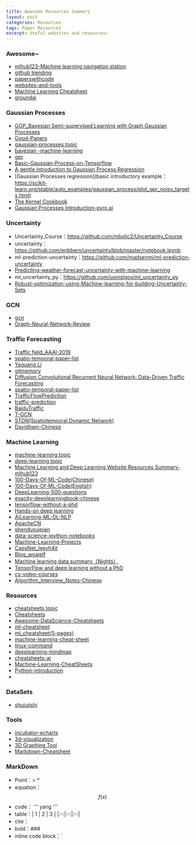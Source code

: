 ```yaml
---
title: Awesome Resources Summary
layout: post
categories: Resources
tags: Paper Resources
excerpt: Useful websites and resources~
---
```

### Awesome~
* [mlhub123-Machine learning navigation station](https://www.mlhub123.com/ )
* [github trending](https://github.com/trending)
* [paperswithcode](https://paperswithcode.com/sota)
* [websites-and-tools](https://github.com/strivebo/websites-and-tools)
* [Machine Learning Cheatsheet](https://ml-cheatsheet.readthedocs.io/en/latest/index.html)
* [groundai](https://www.groundai.com/)

### Gaussian Processes
* [GGP_Bayesian Semi-supervised Learning with Graph Gaussian Processes](https://github.com/yincheng/GGP)
* [Good-Papers](https://github.com/hoangcuong2011/Good-Papers)
* [gaussian-processes topic](https://github.com/topics/gaussian-processes)
* [bayesian -machine-learning](https://github.com/krasserm/bayesian-machine-learning)
* [gpr](https://github.com/mmottl/gpr)
* [Basic-Gaussian-Process-on-Tensorflow](https://github.com/shuuki4/Basic-Gaussian-Process-on-Tensorflow)
* [A gentle introduction to Gaussian Process Regression](https://george.readthedocs.io/en/latest/tutorials/first/)
* [Gaussian Processes regression](basic introductory example：https://scikit-learn.org/stable/auto_examples/gaussian_process/plot_gpr_noisy_targets.html)
* [The Kernel Cookbook](http://www.cs.toronto.edu/~duvenaud/cookbook/index.html)
* [Gaussian Processes Introduction-pyro.ai](http://pyro.ai/examples/gp.html)

### Uncertainty
* Uncertainty_Course：https://github.com/mbolic2/Uncertainty_Course
* uncertainty：https://github.com/erikbern/uncertainty/blob/master/notebook.ipynb
* ml-prediction-uncertainty：https://github.com/madsenmj/ml-prediction-uncertainty
* [Predicting-weather-forecast-uncertainty-with-machine-learning](https://github.com/seb1000/Predicting-weather-forecast-uncertainty-with-machine-learning)
* ml_uncertainty_py：https://github.com/usnistgov/ml_uncertainty_py
* [Robust-optimization-using-Machine-learning-for-building-Uncertainty-Sets](https://github.com/priyanka-sharma29/Robust-Optimization-using-Machine-Learning-for-building-Uncertainty-Sets)

### GCN
* [gcn](http://github.com/tkipf/gcn)
* [Graph-Neural-Network-Review](https://github.com/talorwu/Graph-Neural-Network-Review)

### Traffic Forecasting
* [Traffic field_AAAI-2019](https://blog.csdn.net/TiffanyRabbit/article/details/88424126)
* [spatio-temporal-paper-list](https://github.com/Eilene/spatio-temporal-paper-list)
* [Yaguang Li](http://www-scf.usc.edu/~yaguang/)
* [gitmemory](https://www.gitmemory.com/liyaguang)
* [Diffusion Convolutional Recurrent Neural Network: Data-Driven Traffic Forecasting](https://davidham3.github.io/blog/2018/07/31/diffusion-convolutional-recurrent-neural-network-data-driven-traffic-forecasting/)
* [spatio-temporal-paper-list](https://github.com/Davidham3/spatio-temporal-paper-list)
* [TrafficFlowPrediction](https://github.com/xiaochus/TrafficFlowPrediction)
* [traffic-prediction](https://github.com/Damon1226/traffic-prediction)
* [BaiduTraffic](https://github.com/JingqingZ/BaiduTraffic)
* [T-GCN](https://github.com/lehaifeng/T-GCN)
* [STDN(Spatiotemporal Dynamic Network)](https://paperswithcode.com/paper/revisiting-spatial-temporal-similarity-a-deep)
* [Davidham-Chinese](https://davidham3.github.io/blog/2019/03/21/revisiting-spatial-temporal-similarity-a-deep-learning-framework-for-traffic-prediction/)

### Machine Learning
* [machine-learning topic](https://github.com/topics/machine-learning)
* [deep-learning topic](https://github.com/topics/deep-learning)
* [Machine Learning and Deep Learning Website Resources Summary-mlhub123](https://github.com/howie6879/mlhub123 ) 
* [100-Days-Of-ML-Code(Chinese)](https://github.com/MLEveryday/100-Days-Of-ML-Code)
* [100-Days-Of-ML-Code(English)](https://github.com/Avik-Jain/100-Days-Of-ML-Code)
* [DeepLearning-500-questions](https://github.com/scutan90/DeepLearning-500-questions)  
* [exacity-deeplearningbook-chinese](https://github.com/amongstar/https-github.com-exacity-deeplearningbook-chinese)  
* [tensorflow-without-a-phd](https://github.com/GoogleCloudPlatform/tensorflow-without-a-phd) 
* [Hands-on deep learning](https://github.com/icemansina/gluon-tutorials-zh ) 
* [AiLearning-ML-DL-NLP](https://github.com/apachecn/AiLearning)  
* [ApacheCN](https://github.com/apachecn)  
* [shendusuipian](https://github.com/EmbraceLife/shendusuipian)  
* [data-science-ipython-notebooks](https://github.com/donnemartin/data-science-ipython-notebooks)  
* [Machine-Learning-Projects](https://github.com/Scott-Taylor38/Machine-Learning-Projects)  
* [CapsNet_leeyh4it](https://github.com/leeyh4it/CapsNet)  
* [Blog_woaielf](https://woaielf.github.io/category/)
* [Machine learning data summary（Nights）](http://www.nights666.cn:8066/nights/detail?blogId=26)
* [TensorFlow and deep learning without a PhD](https://zhuanlan.zhihu.com/p/25010476)
* [cs-video-courses](https://github.com/Developer-Y/cs-video-courses)
* [Algorithm_Interview_Notes-Chinese](https://github.com/imhuay/Algorithm_Interview_Notes-Chinese)

### Resources
* [cheatsheets topic](https://github.com/topics/cheatsheets)
* [Cheatsheets](https://github.com/lemoz/Cheatsheets)
* [Awesome-DataScience-Cheatsheets](https://github.com/prashanthbasani/Awesome-DataScience-Cheatsheets)
* [ml-cheatsheet](https://github.com/ShuaiW/ml-cheatsheet)
* [ml_cheatsheet(5-pages)](https://github.com/remicnrd/ml_cheatsheet)
* [machine-learning-cheat-sheet](https://github.com/soulmachine/machine-learning-cheat-sheet)
* [linux-command](https://github.com/zhongrongzhao/linux-command )  
* [deeplearning-mindmap](https://github.com/dformoso/deeplearning-mindmap)
* [cheatsheets-ai](https://github.com/kailashahirwar/cheatsheets-ai )
* [Machine-Learning-CheatSheets](https://github.com/DipakMajhi/Machine-Learning-CheatSheets)
* [Python-introduction](https://github.com/stdntlfe/Python-introduction)
* 
### DataSets
* [shujujishi](http://www.shujujishi.com/)

### Tools
* [incubator-echarts](https://github.com/apache/incubator-echarts/tree/master/extension/bmap)
* [3d-visualization](https://oculus-3d-visualization-c5687.firebaseapp.com/dashboard#myModal)
* [3D Graphing Tool](https://www.geogebra.org/3d)
* [Markdown-Cheatsheet](https://github.com/adam-p/markdown-here/wiki/Markdown-Cheatsheet)

### MarkDown
* Point：> * 
* equation：$$ f(x) $$
* code： ''' yang '''
* table：| 1 | 2 | 3 |  |:-:|:-:|:-:|
* cite：[ ]( )
* bold：### 
* inline code block：`